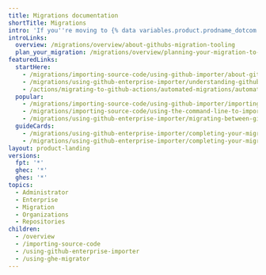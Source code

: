 ```yaml
---
title: Migrations documentation
shortTitle: Migrations
intro: 'If you''re moving to {% data variables.product.prodname_dotcom %} from another code hosting platform or moving between {% data variables.product.prodname_dotcom %} products, learn how to use our migration tooling to bring your work with you.'
introLinks:
  overview: /migrations/overview/about-githubs-migration-tooling
  plan_your_migration: /migrations/overview/planning-your-migration-to-github
featuredLinks:
  startHere:
    - /migrations/importing-source-code/using-github-importer/about-github-importer
    - /migrations/using-github-enterprise-importer/understanding-github-enterprise-importer/about-github-enterprise-importer
    - /actions/migrating-to-github-actions/automated-migrations/automating-migration-with-github-actions-importer#about-github-actions-importer
  popular:
    - /migrations/importing-source-code/using-github-importer/importing-a-repository-with-github-importer
    - /migrations/importing-source-code/using-the-command-line-to-import-source-code/adding-locally-hosted-code-to-github
    - /migrations/using-github-enterprise-importer/migrating-between-github-products/migrating-repositories-from-github-enterprise-server-to-github-enterprise-cloud
  guideCards:
    - /migrations/using-github-enterprise-importer/completing-your-migration-with-github-enterprise-importer/reclaiming-mannequins-for-github-enterprise-importer
    - /migrations/using-github-enterprise-importer/completing-your-migration-with-github-enterprise-importer/troubleshooting-your-migration-with-github-enterprise-importer
layout: product-landing
versions:
  fpt: '*'
  ghec: '*'
  ghes: '*'
topics:
  - Administrator
  - Enterprise
  - Migration
  - Organizations
  - Repositories
children:
  - /overview
  - /importing-source-code
  - /using-github-enterprise-importer
  - /using-ghe-migrator
---
```



